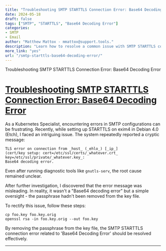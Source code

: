 ```yaml
---
title: "Troubleshooting SMTP STARTTLS Connection Error: Base64 Decoding Error"
date: 2024-05-18
draft: false
tags: ["SMTP", "STARTTLS", "Base64 Decoding Error"]
categories:
- SMTP
- Email
author: "Matthew Mattox - mmattox@support.tools."
description: "Learn how to resolve a common issue with SMTP STARTTLS connections encountering 'Base64 Decoding Error'."
more_link: "yes"
url: "/smtp-starttls-base64-decoding-error/"
---
```


Troubleshooting SMTP STARTTLS Connection Error: Base64 Decoding Error

<!--more-->

# [Troubleshooting SMTP STARTTLS Connection Error: Base64 Decoding Error](#troubleshooting-smtp-starttls-connection-error-base64-decoding-error)

As a Kubernetes Specialist, encountering errors in SMTP configurations can be frustrating. Recently, while setting up STARTTLS on exim4 in Debian 4.0 (Etch), I faced an intriguing issue. The system repeatedly reported a cryptic message:

```
TLS error on connection from _host_ (_ehlo_) [_ip_]
(cert/key setup: cert=/etc/ssl/certs/_whatever.crt_ key=/etc/ssl/private/_whatever.key_:
Base64 decoding error.
```

Even after running diagnostic tools like `gnutls-serv`, the root cause remained unclear.

After further investigation, I discovered that the error message was misleading. In reality, it wasn't a "Base64 decoding error" but a simple oversight - the passphrase hadn't been removed from the key file.

To rectify this issue, follow these steps:

```
cp foo.key foo.key.orig
openssl rsa -in foo.key.orig --out foo.key
```

By removing the passphrase from the key file, the SMTP STARTTLS connection error related to 'Base64 Decoding Error' should be resolved effectively.

---
